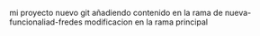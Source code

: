 mi proyecto nuevo git
añadiendo contenido en la rama de nueva-funcionaliad-fredes
modificacion en la rama principal
